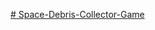 [﻿# Space-Debris-Collector-Game](https://khouloud-bhlel.github.io/Space-Debris-Collector-Game/page.html)
